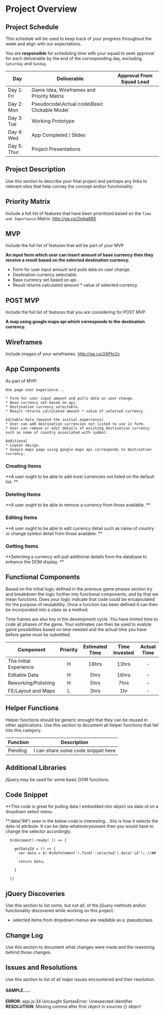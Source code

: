 # Project Overview

## Project Schedule

This schedule will be used to keep track of your progress throughout the week and align with our expectations.  

You are **responsible** for scheduling time with your squad to seek approval for each deliverable by the end of the corresponding day, excluding `Saturday` and `Sunday`.

|  Day | Deliverable | Approval From Squad Lead
|---|---| ---|
|Day 1: Fri| Game Idea, Wireframes and Priority Matrix|
|Day 2: Mon| Pseudocode\Actual code\Basic Clickable Model|
|Day 3: Tue| Working Prototype |
|Day 4: Wed| App Completed / Slides |
|Day 5: Thur| Project Presentations |

## Project Description

Use this section to describe your final project and perhaps any links to relevant sites that help convey the concept and\or functionality.

## Priority Matrix

Include a full list of features that have been prioritized based on the `Time and Importance` Matrix.
http://ga.co/2mka885


## MVP

Include the full list of features that will be part of your MVP

  **An input form which user can insert amount of base currency then they receive a result based on the selected destination currency.**

* Form for user input amount and pulls data on user change.
* Destination currency selectable.
* Base currency set based on api.
* Result returns calculated amount * value of selected currency.


## POST MVP

Include the full list of features that you are considering for POST MVP

  **A map using google maps api which corresponds to the destination currency.**

## Wireframes

Include images of your wireframes.
http://ga.co/2APto2v

## App Components

  As part of MVP:

    One page user experience...

    * Form for user input amount and pulls data on user change.
    * Base currency set based on api.
    * Destination currency selectable.
    * Result returns calculated amount * value of selected currency.

    Editable Data (beyond the initial experience)
    * User can add destination currencies not listed to use in form.
    * User can remove or edit details of existing destination currency such as name of country associated with symbol.

    Additional  
    * Layout design.
    * Google maps page using google maps api corresponds to destination currency.

### Creating Items
  **A user ought to be able to add most currencies not listed on the default list. **

### Deleting Items
  **A user ought to be able to remove a currency from those available. **

### Editing Items
  **A user ought to be able to edit currency detail such as name of country or change symbol detail from those available. **

### Getting Items
  **Selecting a currency will pull additional details from the database to enhance the DOM display. **

## Functional Components

Based on the initial logic defined in the previous game phases section try and breakdown the logic further into functional components, and by that we mean functions.  Does your logic indicate that code could be encapsulated for the purpose of reusablility.  Once a function has been defined it can then be incorporated into a class as a method.

Time frames are also key in the development cycle.  You have limited time to code all phases of the game.  Your estimates can then be used to evalute game possibilities based on time needed and the actual time you have before game must be submitted.

| Component | Priority | Estimated Time | Time Invested | Actual Time |
| --- | :---: |  :---: | :---: | :---: |
| The Initial Experience | H | 16hrs| 13hrs | - |
| Editable Data | H | 5hrs| 16hrs | - |
| Reworking/Polishing | H | 5hrs| 7hrs | - |
| FE/Layout and Maps | L | 3hrs| 1hr | - |


## Helper Functions
Helper functions should be generic enought that they can be reused in other applications. Use this section to document all helper functions that fall into this category.

| Function | Description |
| --- | :---: |  
| Pending | I can share some code snippet here |

## Additional Libraries
 jQuery may be used for some basic DOM functions.

## Code Snippet

  **This code is great for pulling data I embedded into object via data-id on a dropdown select menu.

  **.data('##') seen in the below code is interesting... this is how it selects the data-id attribute. It can be data-whateveryouwant then you would have to change the selector accordingly.

      $(document).ready( () => {

        getDataId = () => {
          var data = $('#idofelement').find(':selected').data('id'); //##

          return data;

        }

      })

## jQuery Discoveries
 Use this section to list some, but not all, of the jQuery methods and\or functionality discovered while working on this project.

 * selected items from dropdown menus are readable as a :pseudoclass


## Change Log
 Use this section to document what changes were made and the reasoning behind those changes.  

## Issues and Resolutions
 Use this section to list of all major issues encountered and their resolution.

#### SAMPLE.....
**ERROR**: app.js:34 Uncaught SyntaxError: Unexpected identifier                                
**RESOLUTION**: Missing comma after first object in sources {} object
